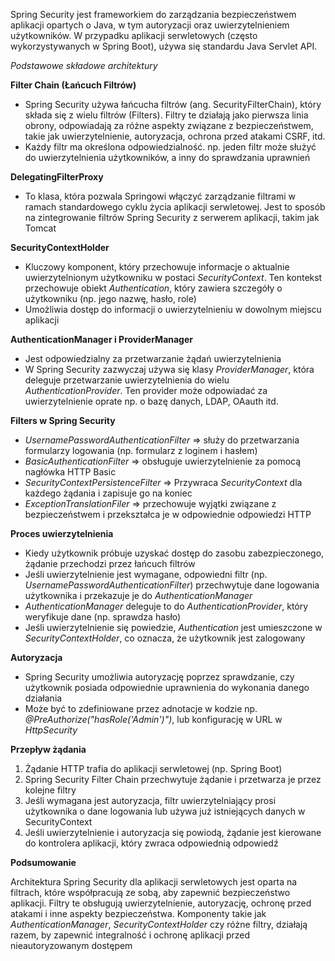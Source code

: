 Spring Security jest frameworkiem do zarządzania bezpieczeństwem aplikacji opartych o Java, w tym autoryzacji oraz uwierzytelnieniem użytkowników. W przypadku aplikacji serwletowych (często wykorzystywanych w Spring Boot), używa się standardu Java Servlet API.

*Podstawowe składowe architektury*

**Filter Chain (Łańcuch Filtrów)**
- Spring Security używa łańcucha filtrów (ang. SecurityFilterChain), który składa się z wielu filtrów (Filters). Filtry te działają jako pierwsza linia obrony, odpowiadają za różne aspekty związane z bezpieczeństwem, takie jak uwierzytelnienie, autoryzacja, ochrona przed atakami CSRF, itd.
- Każdy filtr ma określona odpowiedzialność. np. jeden filtr może służyć do uwierzytelnienia użytkowników, a inny do sprawdzania uprawnień

**DelegatingFilterProxy**
- To klasa, która pozwala Springowi włączyć zarządzanie filtrami w ramach standardowego cyklu życia aplikacji serwletowej. Jest to sposób na zintegrowanie filtrów Spring Security z serwerem aplikacji, takim jak Tomcat

**SecurityContextHolder**
- Kluczowy komponent, który przechowuje informacje o aktualnie uwierzytelnionym użytkowniku w postaci *SecurityContext*. Ten kontekst przechowuje obiekt *Authentication*, który zawiera szczegóły o użytkowniku (np. jego nazwę, hasło, role)
- Umożliwia dostęp do informacji o uwierzytelnieniu w dowolnym miejscu aplikacji

**AuthenticationManager i ProviderManager**
- Jest odpowiedzialny za przetwarzanie żądań uwierzytelnienia
- W Spring Security zazwyczaj używa się klasy *ProviderManager*, która deleguje przetwarzanie uwierzytelnienia do wielu *AuthenticationProvider*. Ten provider może odpowiadać za uwierzytelnienie oprate np. o bazę danych, LDAP, OAauth itd.

**Filters w Spring Security**
- *UsernamePasswordAuthenticationFilter* => służy do przetwarzania formularzy logowania (np. formularz z loginem i hasłem)
- *BasicAuthenticationFilter* => obsługuje uwierzytelnienie za pomocą nagłówka HTTP Basic
- *SecurityContextPersistenceFilter* => Przywraca *SecurityContext* dla każdego żądania i zapisuje go na koniec
- *ExceptionTranslationFiler* => przechowuje wyjątki związane z bezpieczeństwem i przekształca je w odpowiednie odpowiedzi HTTP

**Proces uwierzytelnienia**
- Kiedy użytkownik próbuje uzyskać dostęp do zasobu zabezpieczonego, żądanie przechodzi przez łańcuch filtrów
- Jeśli uwierzytelnienie jest wymagane, odpowiedni filtr (np. *UsernamePasswordAuthenticationFilter*) przechwytuje dane logowania użytkownika i przekazuje je do *AuthenticationManager*
- *AuthenticationManager* deleguje to do *AuthenticationProvider*, który weryfikuje dane (np. sprawdza hasło)
- Jeśli uwierzytelnienie się powiedzie, *Authentication* jest umieszczone w *SecurityContextHolder*, co oznacza, że użytkownik jest zalogowany

**Autoryzacja**
- Spring Security umożliwia autoryzację poprzez sprawdzanie, czy użytkownik posiada odpowiednie uprawnienia do wykonania danego działania
- Może być to zdefiniowane przez adnotacje w kodzie np. *@PreAuthorize("hasRole('Admin')")*, lub konfigurację w URL w *HttpSecurity* 

**Przepływ żądania**
1. Żądanie HTTP trafia do aplikacji serwletowej (np. Spring Boot)
2. Spring Security Filter Chain przechwytuje żądanie i przetwarza je przez kolejne filtry
3. Jeśli wymagana jest autoryzacja, filtr uwierzytelniający prosi użytkownika o dane logowania lub używa już istniejących danych w SecurityContext
4. Jeśli uwierzytelnienie i autoryzacja się powiodą, żądanie jest kierowane do kontrolera aplikacji, który zwraca odpowiednią odpowiedź

**Podsumowanie**

Architektura Spring Security dla aplikacji serwletowych jest oparta na filtrach, które współpracują ze sobą, aby zapewnić bezpieczeństwo aplikacji. Filtry te obsługują uwierzytelnienie, autoryzację, ochronę przed atakami i inne aspekty bezpieczeństwa. Komponenty takie jak *AuthenticationManager*, *SecurityContextHolder* czy różne filtry, działają razem, by zapewnić integralność i ochronę aplikacji przed nieautoryzowanym dostępem